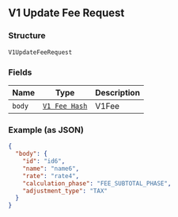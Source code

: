 ## V1 Update Fee Request

### Structure

`V1UpdateFeeRequest`

### Fields

| Name | Type | Description |
|  --- | --- | --- |
| `body` | [`V1 Fee Hash`](/doc/models/v1-fee.md) | V1Fee |

### Example (as JSON)

```json
{
  "body": {
    "id": "id6",
    "name": "name6",
    "rate": "rate4",
    "calculation_phase": "FEE_SUBTOTAL_PHASE",
    "adjustment_type": "TAX"
  }
}
```

